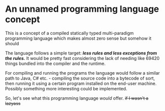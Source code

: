 # An unnamed programming language concept

This is a concept of a compiled statically typed multi-paradigm programming language which makes almost zero sense but somehow it should

The language follows a simple target: ***less rules and less exceptions from the rules.*** It would be pretty fast considering the lack of needing like 69420 things bundled into the compiler and the runtime.

For compiling and running the programs the language would follow a similar path to Java, C# etc. - compiling the source code into a bytecode of sort, then running it using a certain program installed on the end-user machine. Possibly something more interesting could be implemented.

So, let's see what this programming language *would* offer. ~~if I wasn't a lazyass~~

